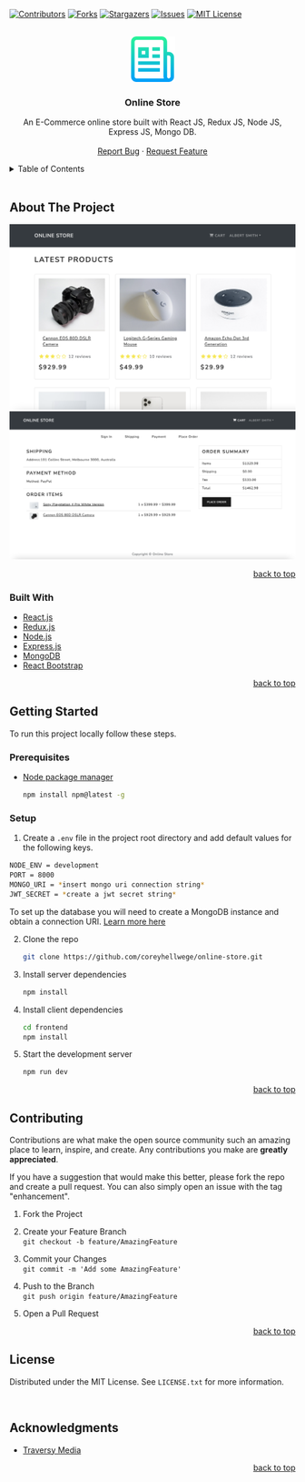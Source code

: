 <div id="top"></div>

[![Contributors][contributors-shield]][contributors-url]
[![Forks][forks-shield]][forks-url]
[![Stargazers][stars-shield]][stars-url]
[![Issues][issues-shield]][issues-url]
[![MIT License][license-shield]][license-url]

<!-- PROJECT LOGO -->
<br />
<div align="center">
  <a href="https://github.com/coreyhellwege/online-store">
    <img src="./images/logo.png" alt="Logo" width="80" height="80">
  </a>

<h3 align="center">Online Store</h3>

  <p align="center">
    An E-Commerce online store built with React JS, Redux JS, Node JS, Express JS, Mongo DB.
    <br />
    <br />
    <a href="https://github.com/coreyhellwege/online-store/issues">Report Bug</a>
    ·
    <a href="https://github.com/coreyhellwege/online-store/issues">Request Feature</a>
  </p>
</div>

<!-- TABLE OF CONTENTS -->
<details>
  <summary>Table of Contents</summary>
  <ol>
    <li>
      <a href="#about-the-project">About The Project</a>
      <ul>
        <li><a href="#built-with">Built With</a></li>
      </ul>
    </li>
    <li>
      <a href="#getting-started">Getting Started</a>
      <ul>
        <li><a href="#prerequisites">Prerequisites</a></li>
        <li><a href="#setup">Setup</a></li>
      </ul>
    </li>
    <li><a href="#contributing">Contributing</a></li>
    <li><a href="#license">License</a></li>
    <li><a href="#acknowledgments">Acknowledgments</a></li>
  </ol>
</details>

<br />

<!-- ABOUT THE PROJECT -->
## About The Project

![Screenshot 1][product-screenshot-1]
![Screenshot 2][product-screenshot-2]

<p align="right"><a href="#top">back to top</a></p>

### Built With

* [React.js](https://reactjs.org/)
* [Redux.js](https://redux.js.org/)
* [Node.js](https://nodejs.org/)
* [Express.js](https://expressjs.com/)
* [MongoDB](https://mongodb.com/)
* [React Bootstrap](https://react-bootstrap.github.io/)

<p align="right"><a href="#top">back to top</a></p>

<!-- GETTING STARTED -->
## Getting Started

To run this project locally follow these steps.

### Prerequisites

* [Node package manager](https://www.npmjs.com/)

  ```sh
  npm install npm@latest -g
  ```

### Setup

1. Create a `.env` file in the project root directory and add default values for the following keys.

```sh
NODE_ENV = development
PORT = 8000
MONGO_URI = *insert mongo uri connection string*
JWT_SECRET = *create a jwt secret string*
```
To set up the database you will need to create a MongoDB instance and obtain a connection URI. [Learn more here](https://www.mongodb.com/docs/manual/reference/connection-string/)

2. Clone the repo
   ```sh
   git clone https://github.com/coreyhellwege/online-store.git
   ```
3. Install server dependencies
   ```sh
   npm install
   ```
4. Install client dependencies
   ```sh
   cd frontend
   npm install
   ```
5. Start the development server
   ```sh
   npm run dev
   ```

<p align="right"><a href="#top">back to top</a></p>

<!-- CONTRIBUTING -->
## Contributing

Contributions are what make the open source community such an amazing place to learn, inspire, and create. Any contributions you make are **greatly appreciated**.

If you have a suggestion that would make this better, please fork the repo and create a pull request. You can also simply open an issue with the tag "enhancement".

1. Fork the Project

2. Create your Feature Branch <br />
`git checkout -b feature/AmazingFeature`

3. Commit your Changes <br />
`git commit -m 'Add some AmazingFeature'`

4. Push to the Branch <br />
`git push origin feature/AmazingFeature`

5. Open a Pull Request

<p align="right"><a href="#top">back to top</a></p>

<!-- LICENSE -->
## License

Distributed under the MIT License. See `LICENSE.txt` for more information.

<br />

<!-- ACKNOWLEDGMENTS -->
## Acknowledgments

* [Traversy Media](https://www.traversymedia.com/)

<p align="right"><a href="#top">back to top</a></p>

<!-- MARKDOWN LINKS & IMAGES -->
<!-- https://www.markdownguide.org/basic-syntax/#reference-style-links -->
[contributors-shield]: https://img.shields.io/github/contributors/coreyhellwege/online-store.svg?style=for-the-badge
[contributors-url]: https://github.com/coreyhellwege/online-store/graphs/contributors
[forks-shield]: https://img.shields.io/github/forks/coreyhellwege/online-store.svg?style=for-the-badge
[forks-url]: https://github.com/coreyhellwege/online-store/network/members
[stars-shield]: https://img.shields.io/github/stars/coreyhellwege/online-store.svg?style=for-the-badge
[stars-url]: https://github.com/coreyhellwege/online-store/stargazers
[issues-shield]: https://img.shields.io/github/issues/coreyhellwege/online-store.svg?style=for-the-badge
[issues-url]: https://github.com/coreyhellwege/online-store/issues
[license-shield]: https://img.shields.io/github/license/coreyhellwege/online-store.svg?style=for-the-badge
[license-url]: /LICENSE.txt
[product-screenshot-1]: ./images/OnlineStore2.png
[product-screenshot-2]: ./images/OnlineStore.png